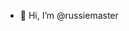 - 👋 Hi, I’m @russiemaster


<!---
russiemaster/russiemaster is a ✨ special ✨ repository because its `README.md` (this file) appears on your GitHub profile.
You can click the Preview link to take a look at your changes.
--->
